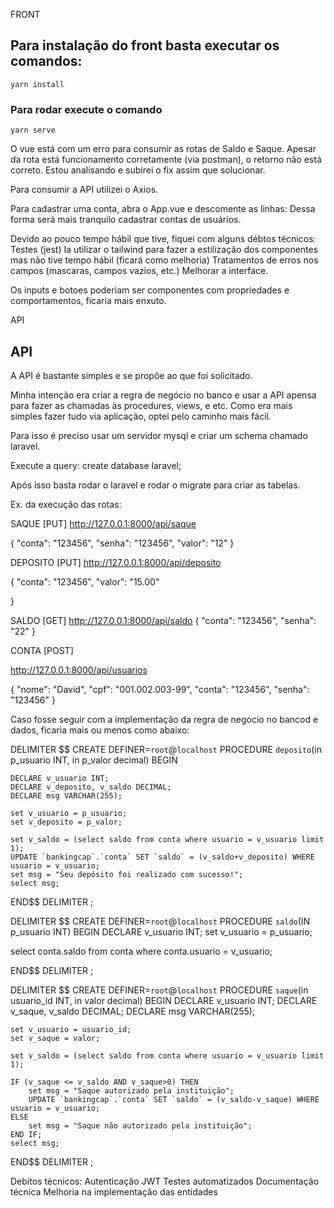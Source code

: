 FRONT

## Para instalação do front basta executar os comandos:

```
yarn install
```

### Para rodar execute o comando
```
yarn serve
```

O vue está com um erro para consumir as rotas de Saldo e Saque. Apesar da rota está funcionamento corretamente (via postman), o retorno não está correto. Estou analisando e subirei o fix assim que solucionar.

Para consumir a API utilizei o Axios.

Para cadastrar uma conta, abra o App.vue e descomente as linhas: 
          <!-- <router-link to="/conta" class=""
            >Abrir Conta</router-link
          > -->
Dessa forma será mais tranquilo cadastrar contas de usuários.

Devido ao pouco tempo hábil que tive, fiquei com alguns débtos técnicos:
Testes (jest)
Ia utilizar o tailwind para fazer a estilização dos componentes mas não tive tempo hábil (ficará como melhoria)
Tratamentos de erros nos campos (mascaras, campos vazios, etc.)
Melhorar a interface.

Os inputs e botoes poderiam ser componentes com propriedades e comportamentos, ficaria mais enxuto.

API

## API
A API é bastante simples e se propõe ao que foi solicitado.

Minha intenção era criar a regra de negócio no banco e usar a API apensa para fazer as chamadas às procedures, views, e etc.
Como era mais simples fazer tudo via aplicação, optei pelo caminho mais fácil. 

Para isso é preciso usar um servidor mysql e criar um schema chamado laravel.

Execute a query: 
create database laravel;

Após isso basta rodar o laravel e rodar o migrate para criar as tabelas.

Ex. da execução das rotas: 

SAQUE [PUT]
http://127.0.0.1:8000/api/saque

{ 
    "conta": "123456",
    "senha": "123456",
		"valor": "12"
}

DEPOSITO [PUT]
http://127.0.0.1:8000/api/deposito

{ 
    "conta": "123456",
		"valor": "15.00"

}

SALDO [GET]
http://127.0.0.1:8000/api/saldo
{ 
    "conta": "123456",
    "senha": "22"
}

CONTA [POST]

http://127.0.0.1:8000/api/usuarios

 {
    "nome": "David",
    "cpf": "001.002.003-99",
    "conta": "123456",
    "senha": "123456"
  }

Caso fosse seguir com a implementação da regra de negocio no bancod e dados, ficaria mais ou menos como abaixo:

DELIMITER $$
CREATE DEFINER=`root`@`localhost` PROCEDURE `deposito`(in p_usuario INT, in p_valor decimal)
BEGIN

	DECLARE v_usuario INT;
    DECLARE v_deposito, v_saldo DECIMAL;
    DECLARE msg VARCHAR(255);
    
    set v_usuario = p_usuario;
    set v_deposito = p_valor;
    
    set v_saldo = (select saldo from conta where usuario = v_usuario limit 1);
	UPDATE `bankingcap`.`conta` SET `saldo` = (v_saldo+v_deposito) WHERE usuario = v_usuario;
	set msg = "Seu depósito foi realizado com sucesso!";
	select msg;

END$$
DELIMITER ;

DELIMITER $$
CREATE DEFINER=`root`@`localhost` PROCEDURE `saldo`(IN p_usuario INT)
BEGIN
DECLARE v_usuario INT;
set v_usuario = p_usuario;

select conta.saldo from conta where conta.usuario = v_usuario;

END$$
DELIMITER ;

DELIMITER $$
CREATE DEFINER=`root`@`localhost` PROCEDURE `saque`(in usuario_id INT, in valor decimal)
BEGIN
	DECLARE v_usuario INT;
    DECLARE v_saque, v_saldo DECIMAL;
    DECLARE msg VARCHAR(255);
    
    
    set v_usuario = usuario_id;
    set v_saque = valor;
    
    set v_saldo = (select saldo from conta where usuario = v_usuario limit 1);
    
    IF (v_saque <= v_saldo AND v_saque>0) THEN
		set msg = "Saque autorizado pela instituição";
        UPDATE `bankingcap`.`conta` SET `saldo` = (v_saldo-v_saque) WHERE usuario = v_usuario;
	ELSE
		set msg = "Saque não autorizado pela instituição";
    END IF;
    select msg;
END$$
DELIMITER ;


Debitos técnicos:
Autenticação JWT
Testes automatizados
Documentação técnica
Melhoria na implementação das entidades

